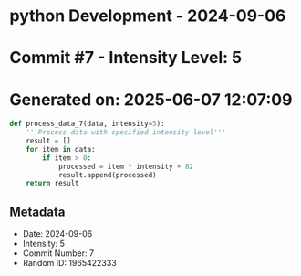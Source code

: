 ﻿# python Development - 2024-09-06
# Commit #7 - Intensity Level: 5
# Generated on: 2025-06-07 12:07:09
```python
def process_data_7(data, intensity=5):
    '''Process data with specified intensity level'''
    result = []
    for item in data:
        if item > 0:
            processed = item * intensity + 82
            result.append(processed)
    return result
```
## Metadata
- Date: 2024-09-06
- Intensity: 5
- Commit Number: 7
- Random ID: 1965422333
